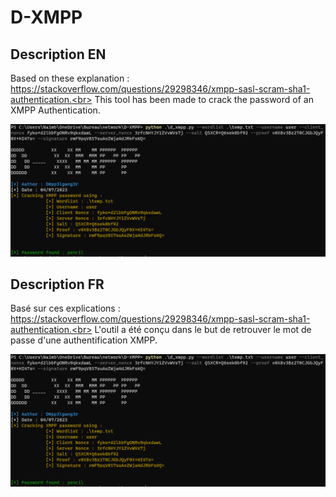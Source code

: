 # D-XMPP
## Description EN
Based on these explanation : https://stackoverflow.com/questions/29298346/xmpp-sasl-scram-sha1-authentication.<br>
This tool has been made to crack the password of an XMPP Authentication.<br>
<p align="center">
  <img src="presentation.png">
</p>

## Description FR
Basé sur ces explications : https://stackoverflow.com/questions/29298346/xmpp-sasl-scram-sha1-authentication.<br>
L'outil a été conçu dans le but de retrouver le mot de passe d'une authentification XMPP.<br>
<p align="center">
  <img src="presentation.png">
</p>

